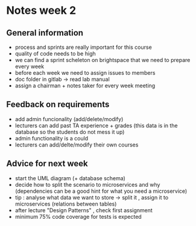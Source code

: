 Notes week 2
=============
## General information
- process and sprints are really important for this course
- quality of code needs to be high
- we can find a sprint scheleton on brightspace that we need to prepare every week  
- before each week we need to assign issues to members
- doc folder in gitlab -> read lab manual
- assign a chairman + notes taker for every week meeting
## Feedback on requirements
- add admin funcionality (add/delete/modify)
- lecturers can add past TA experience + grades (this data is in the database so the students do not mess it up)
- admin functionality is a could
- lecturers can add/delte/modify their own courses
## Advice for next week
- start the UML diagram (+ database schema)
- decide how to split the scenario to microservices and why (dependencies can be a good hint for what you need a microservice)
- tip : analyse what data we want to store -> split it , assign it to microservices (relations between tables)
- after lecture "Design Patterns" , check first assignment
- minimum 75% code coverage for tests is expected
